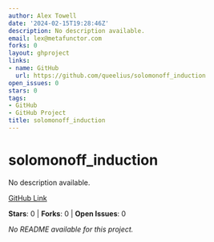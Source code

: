 ```yaml
---
author: Alex Towell
date: '2024-02-15T19:28:46Z'
description: No description available.
email: lex@metafunctor.com
forks: 0
layout: ghproject
links:
- name: GitHub
  url: https://github.com/queelius/solomonoff_induction
open_issues: 0
stars: 0
tags:
- GitHub
- GitHub Project
title: solomonoff_induction
---
```


# solomonoff_induction
No description available.

[GitHub Link](https://github.com/queelius/solomonoff_induction)

**Stars**: 0 | **Forks**: 0 | **Open Issues**: 0

_No README available for this project._
